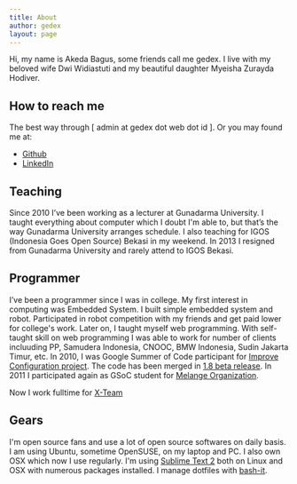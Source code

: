 ```yaml
---
title: About
author: gedex
layout: page
---
```


Hi, my name is Akeda Bagus, some friends call me gedex. I live with my beloved wife Dwi Widiastuti
and my beautiful daughter Myeisha Zurayda Hodiver.

## How to reach me
The best way through [ admin at gedex dot web dot id ]. Or you may found me at:

* [Github][1]
* [LinkedIn][2]

## Teaching
Since 2010 I’ve been working as a lecturer at Gunadarma University. I taught everything about computer which
I doubt I'm able to, but that’s the way Gunadarma University arranges schedule.
I also teaching for IGOS (Indonesia Goes Open Source) Bekasi in my weekend.
In 2013 I resigned from Gunadarma University and rarely attend to IGOS Bekasi.

## Programmer
I’ve been a programmer since I was in college. My first interest in computing was Embedded System. I built simple embedded
system and robot. Participated in robot competition with my friends and get paid lower for college's work.
Later on, I taught myself web programming. With self-taught skill on web
programming I was able to work for number of clients incluuding PP, Samudera Indonesia, CNOOC, BMW Indonesia, Sudin Jakarta Timur,
etc. In 2010, I was Google Summer of Code participant for [Improve Configuration project][3]. The code has been merged in
[1.8 beta release][4]. In 2011 I participated again as GSoC student for [Melange Organization][5].

Now I work fulltime for [X-Team](http://x-team.com)

## Gears
I'm open source fans and use a lot of open source softwares on daily basis.
I am using Ubuntu, sometime OpenSUSE, on my laptop and PC. I also own OSX
which now I use regularly. I'm using [Sublime Text 2][6] both on Linux and OSX
with numerous packages installed. I manage dotfiles with [bash-it][7].

 [1]: http://github.com/gedex
 [2]: http://linkedin.com/in/akedabagus
 [3]: https://docs.google.com/Doc?docid=0ARlhX_zps2IwZGQ3OHM4bXJfNWNzOHgzc2ho&hl=en
 [4]: http://www.geeklog.net/article.php/geeklog-1.8.0b1
 [5]: http://code.google.com/p/soc/
 [6]: http://www.sublimetext.com/2
 [7]: https://github.com/gedex/bash-it